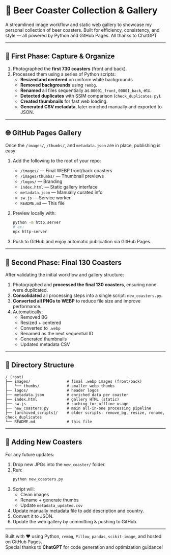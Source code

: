 # 🍺 Beer Coaster Collection & Gallery

A streamlined image workflow and static web gallery to showcase my personal collection of beer coasters. Built for efficiency, consistency, and style — all powered by Python and GitHub Pages. All thanks to ChatGPT

---

## 📸 First Phase: Capture & Organize

1. Photographed the **first 730 coasters** (front and back).
2. Processed them using a series of Python scripts:
   - **Resized and centered** on uniform white backgrounds.
   - **Removed backgrounds** using `rembg`.
   - **Renamed** all files sequentially as `00001_front`, `00001_back`, etc.
   - **Detected duplicates** with SSIM comparison (`check_duplicates.py`).
   - **Created thumbnails** for fast web loading.
   - **Generated CSV metadata**, later enriched manually and exported to JSON.

---

## 🌐 GitHub Pages Gallery

Once the `/images/`, `/thumbs/`, and `metadata.json` are in place, publishing is easy:

1. Add the following to the root of your repo:
   - `/images/` — Final WEBP front/back coasters
   - `/images/thumbs/` — Thumbnail previews
   - `/logos/` — Branding
   - `index.html` — Static gallery interface
   - `metadata.json` — Manually curated info
   - `sw.js` — Service worker
   - `README.md` — This file

2. Preview locally with:
   ```bash
   python -m http.server
   # or:
   npx http-server
   ```

3. Push to GitHub and enjoy automatic publication via GitHub Pages.

---

## 🧪 Second Phase: Final 130 Coasters

After validating the initial workflow and gallery structure:

1. Photographed and **processed the final 130 coasters**, ensuring none were duplicated.
2. **Consolidated** all processing steps into a single script: `new_coasters.py`.
3. **Converted all PNGs to WEBP** to reduce file size and improve performance.
4. Automatically:
   - Removed BG
   - Resized + centered
   - Converted to `.webp`
   - Renamed as the next sequential ID
   - Generated thumbnails
   - Updated metadata CSV


---

## 📁 Directory Structure

```text
/ (root)
├── images/                # final .webp images (front/back)
│   └── thumbs/            # smaller webp thumbs
├── logos/                 # header logos
├── metadata.json          # enriched data per coaster
├── index.html             # gallery HTML (static)
├── sw.js                  # caching for offline usage
├── new_coasters.py        # main all-in-one processing pipeline
├── [archived_scripts]/    # older scripts: remove_bg, resize, rename, check_duplicates
└── README.md              # this file
```

---

## 🔁 Adding New Coasters

For any future updates:

1. Drop new JPGs into the `new_coaster/` folder.
2. Run:
   ```bash
   python new_coasters.py
   ```
3. Script will:
   - Clean images
   - Rename + generate thumbs
   - Update `metadata_updated.csv`
4. Update manually metadata file to add description and country.
5. Convert it to JSON.
6. Update the web gallery by committing & pushing to GitHub.

---

Built with ❤️ using Python, `rembg`, `Pillow`, `pandas`, `scikit-image`, and hosted on GitHub Pages.  
Special thanks to **ChatGPT** for code generation and optimization guidance!
